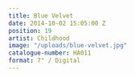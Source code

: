 ```yaml
---
title: Blue Velvet
date: 2014-10-02 15:05:00 Z
position: 19
artist: Childhood
image: "/uploads/blue-velvet.jpg"
catalogue-number: HA011
format: 7" / Digital
---
```


